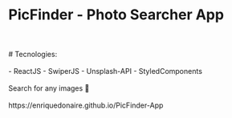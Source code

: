 # PicFinder - Photo Searcher App
<br/>
<br/>
# Tecnologies: <br/>
<br/>
- ReactJS
- SwiperJS
- Unsplash-API
- StyledComponents
<br/>
<br/>
Search for any images 📸
<br/>
<br/>
https://enriquedonaire.github.io/PicFinder-App


